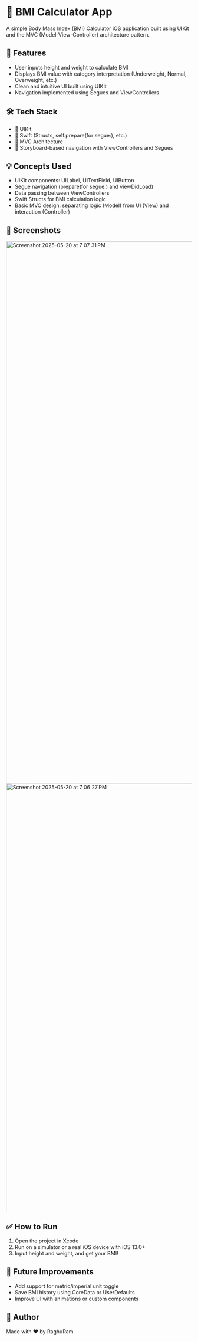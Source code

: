# 📱 BMI Calculator App

A simple Body Mass Index (BMI) Calculator iOS application built using UIKit and the MVC (Model-View-Controller) architecture pattern.

## 🚀 Features

- User inputs height and weight to calculate BMI
- Displays BMI value with category interpretation (Underweight, Normal, Overweight, etc.)
- Clean and intuitive UI built using UIKit
- Navigation implemented using Segues and ViewControllers

## 🛠️ Tech Stack

- 🧱 UIKit
- 📐 Swift (Structs, self.prepare(for segue:), etc.)
- 🎯 MVC Architecture
- 🚏 Storyboard-based navigation with ViewControllers and Segues

## 💡 Concepts Used

- UIKit components: UILabel, UITextField, UIButton
- Segue navigation (prepare(for segue:) and viewDidLoad)
- Data passing between ViewControllers
- Swift Structs for BMI calculation logic
- Basic MVC design: separating logic (Model) from UI (View) and interaction (Controller)

## 📸 Screenshots

<img width="1470" alt="Screenshot 2025-05-20 at 7 07 31 PM" src="https://github.com/user-attachments/assets/ddcb18ff-3f78-40e9-832a-031e9c3d3d68" />

<img width="1160" alt="Screenshot 2025-05-20 at 7 06 27 PM" src="https://github.com/user-attachments/assets/c8fb403d-f9b6-4463-807d-2b795c044c03" />



## ✅ How to Run

1. Open the project in Xcode
2. Run on a simulator or a real iOS device with iOS 13.0+
3. Input height and weight, and get your BMI!

## 🧠 Future Improvements

- Add support for metric/imperial unit toggle
- Save BMI history using CoreData or UserDefaults
- Improve UI with animations or custom components

## 🙌 Author

Made with ❤️ by RaghuRam  

